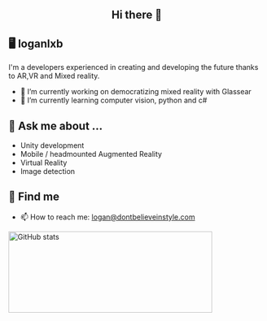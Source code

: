 <h2 align="center">Hi there 👋</h2>
<!--
**LoganLxb/LoganLxb** is a ✨ _special_ ✨ repository because its `README.md` (this file) appears on your GitHub profile.
-->

## 🖥️ loganlxb

I'm a developers experienced in creating and developing the future thanks to AR,VR and Mixed reality.

- 🔭 I’m currently working on democratizing mixed reality with Glassear
- 🌱 I’m currently learning computer vision, python and c#

## 💬 Ask me about ...
* Unity development
* Mobile / headmounted Augmented Reality
* Virtual Reality
* Image detection

##  👀 Find me
- 📫 How to reach me: logan@dontbelieveinstyle.com 


<img 
    src="https://github-readme-stats.vercel.app/api?username=LoganLxb&show_icons=true"
    alt="GitHub stats"
    width="400px"
    height="160px" />

